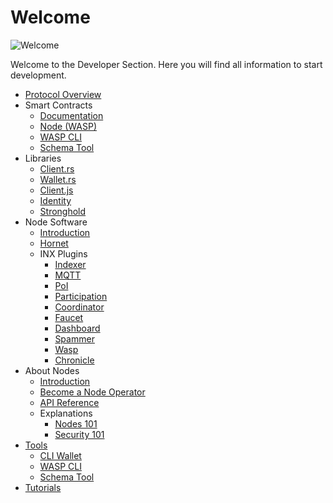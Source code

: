 # Welcome

![Welcome](/img/participate/banner/banner_about_nodes.png)

Welcome to the Developer Section. Here you will find all information to start development.

- [Protocol Overview](/introduction/welcome)
- Smart Contracts
  - [Documentation](/smart-contracts/overview)
  - [Node (WASP)](/smart-contracts/guide/chains_and_nodes/running-a-node)
  - [WASP CLI](/smart-contracts/guide/chains_and_nodes/wasp-cli)
  - [Schema Tool](/smart-contracts/guide/wasm_vm/schema)
- Libraries
  - [Client.rs](/iota.rs/welcome)
  - [Wallet.rs](/wallet.rs/welcome)
  - [Client.js](/iotajs/welcome)
  - [Identity](/identity.rs/introduction)
  - [Stronghold](/stronghold.rs/welcome)
- Node Software
  - [Introduction](nodes/node-software.md)
  - [Hornet](/hornet/welcome)
  - INX Plugins
    - [Indexer](/inx-indexer/welcome)
    - [MQTT](/inx-mqtt/welcome)
    - [PoI](/inx-poi/welcome)
    - [Participation](/inx-participation/welcome)
    - [Coordinator](/inx-coordinator/welcome)
    - [Faucet](/inx-faucet/welcome)
    - [Dashboard](/inx-dashboard/welcome)
    - [Spammer](/inx-spammer/welcome)
    - [Wasp](/smart-contracts/guide/chains_and_nodes/running-a-node)
    - [Chronicle](/chronicle/welcome)
- About Nodes
  - [Introduction](nodes/about-nodes.md)
  - [Become a Node Operator](nodes/become-a-node-operator.md)
  - [API Reference](nodes/api_reference.md)
  - Explanations
    - [Nodes 101](nodes/explanations/nodes_101.md)
    - [Security 101](nodes/explanations/security_101.md)
- [Tools](/develop/tools)
  - [CLI Wallet](/cli-wallet/welcome)
  - [WASP CLI](/smart-contracts/guide/chains_and_nodes/wasp-cli)
  - [Schema Tool](/smart-contracts/guide/wasm_vm/schema)
- [Tutorials](/tutorials)
